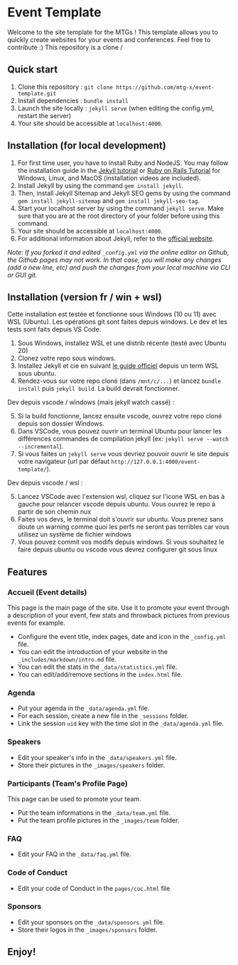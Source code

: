 # Event Template
Welcome to the site template for the MTGs ! This template allows you to quickly create websites for your events and conferences. Feel free to contribute :)
This repository is a clone / 

## Quick start

1. Clone this repository : `git clone https://github.com/mtg-x/event-template.git`
2. Install dependencies : `bundle install`
3. Launch the site locally : `jekyll serve` (when editing the config.yml, restart the server)
4. Your site should be accessible at `localhost:4000`.

## Installation (for local development)

1. For first time user, you have to install Ruby and NodeJS. You may follow the installation guide in the [Jekyll tutorial](http://melvinchng.github.io/jekyll/installation.html#ruby-and-nodejs-installation) or [Ruby on Rails Tutorial](http://melvinchng.github.io/jekyll/RubyOnRailsInstallation.html) for Windows, Linux, and MacOS (installation videos are included).
2. Install Jekyll by using the command `gem install jekyll`.
3. Then, install Jekyll Sitemap and Jekyll SEO gems by using the command `gem install jekyll-sitemap` and `gem install jekyll-seo-tag`.
4. Start your localhost server by using the command `jekyll serve`. Make sure that you are at the root directory of your folder before using this command.
5. Your site should be accessible at `localhost:4000`.
6. For additional information about Jekyll, refer to the [official website](http://jekyllrb.com/). 

_Note: If you forked it and edited `_config.yml` via the online editor on Github, the Github pages may not work. In that case, you will make any changes (add a new line, etc) and push the changes from your local machine via CLI or GUI git._

## Installation (version fr / win + wsl)

Cette installation est testée et fonctionne sous Windows (10 ou 11) avec WSL (Ubuntu).
Les opérations git sont faites depuis windows.
Le dev et les tests sont faits depuis VS Code.

1. Sous Windows, installez WSL et une distrib récente (testé avec Ubuntu 20)
2. Clonez votre repo sous windows.
3. Installez Jekyll et cie en suivant [le guide officiel](https://jekyllrb.com/docs/installation/ubuntu/) depuis un term WSL sous ubuntu.
4. Rendez-vous sur votre repo cloné (dans `/mnt/c/...`) et lancez `bundle install` puis `jekyll build`. La build devrait fonctionner.

Dev depuis vscode / windows (mais jekyll watch cassé) :

5. Si la build fonctionne, lancez ensuite vscode, ouvrez votre repo cloné depuis son dossier Windows.
6. Dans VSCode, vous pouvez ouvrir un terminal Ubuntu pour lancer les différences commandes de compilation jekyll (ex: `jekyll serve --watch --incremental`).
7. Si vous faites un `jekyll serve` vous devriez pouvoir ouvrir le site depuis votre navigateur (url par défaut `http://127.0.0.1:4000/event-template/`).

Dev depuis vscode / wsl :

5. Lancez VSCode avec l'extension wsl, cliquez sur l'icone WSL en bas à gauche pour relancer vscode depuis ubuntu. Vous ouvrez le repo à partir de son chemin nux
6. Faites vos devs, le terminal doit s'ouvrir sur ubuntu. Vous prenez sans doute un warning comme quoi les perfs ne seront pas terribles car vous utilisez un système de fichier windows
7. Vous pouvez commit vos modifs depuis windows. Si vous souhaitez le faire depuis ubuntu ou vscode vous devrez configurer git sous linux

## Features

### Accueil (Event details)
This page is the main page of the site. Use it to promote your event through a description of your event, few stats and throwback pictures from previous events for example.

- Configure the event title, index pages, date and icon in the `_config.yml` file.
- You can edit the introduction of your website in the `_includes/markdown/intro.md` file.
- You can edit the stats in the `_data/statistics.yml` file.
- You can edit/add/remove sections in the `index.html` file.

### Agenda
- Put your agenda in the `_data/agenda.yml` file.
- For each session, create a new file in the `_sessions` folder.
- Link the session `uid` key with the time slot in the `_data/agenda.yml` file.

### Speakers
- Edit your speaker's info in the `_data/speakers.yml` file.
- Store their pictures in the `_images/speakers` folder.
### Participants (Team's Profile Page)
This page can be used to promote your team.
-  Put the team informations in the `_data/team.yml` file.
-  Put the team profile pictures in the `_images/team` folder.

### FAQ
- Edit your FAQ in the `_data/faq.yml` file.

### Code of Conduct
- Edit your code of Conduct in the `pages/coc.html` file	

### Sponsors
- Edit your sponsors on the `_data/sponsors.yml` file.
- Store their logos in the `_images/sponsors` folder.


## Enjoy!
